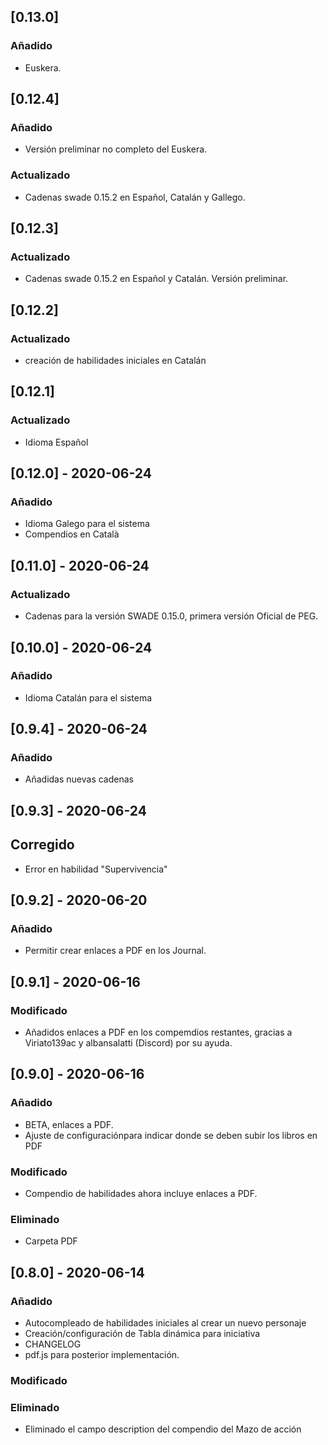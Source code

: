 ## [0.13.0]

### Añadido
- Euskera.

## [0.12.4]

### Añadido
- Versión preliminar no completo del Euskera.

### Actualizado
- Cadenas swade 0.15.2 en Español, Catalán y Gallego.

## [0.12.3]

### Actualizado
- Cadenas swade 0.15.2 en Español y Catalán. Versión preliminar.

## [0.12.2]

### Actualizado
- creación de habilidades iniciales en Catalán

## [0.12.1]

### Actualizado
- Idioma Español

## [0.12.0] - 2020-06-24

### Añadido
- Idioma Galego para el sistema
- Compendios en Català

## [0.11.0] - 2020-06-24

### Actualizado
- Cadenas para la versión SWADE 0.15.0, primera versión Oficial de PEG.


## [0.10.0] - 2020-06-24

### Añadido
- Idioma Catalán para el sistema

## [0.9.4] - 2020-06-24

### Añadido
- Añadidas nuevas cadenas


## [0.9.3] - 2020-06-24

## Corregido
- Error en habilidad "Supervivencia"


## [0.9.2] - 2020-06-20

### Añadido
- Permitir crear enlaces a PDF en los Journal.


## [0.9.1] - 2020-06-16

### Modificado
- Añadidos enlaces a PDF en los compemdios restantes, gracias a Viriato139ac y albansalatti (Discord) por su ayuda.
 

## [0.9.0] - 2020-06-16

### Añadido
- BETA, enlaces a PDF.
- Ajuste de configuraciónpara indicar donde se deben subir los libros en PDF

### Modificado
- Compendio de habilidades ahora incluye enlaces a PDF.

### Eliminado
- Carpeta PDF


## [0.8.0] - 2020-06-14

### Añadido
- Autocompleado de habilidades iniciales al crear un nuevo personaje
- Creación/configuración de Tabla dinámica para iniciativa
- CHANGELOG
- pdf.js para posterior implementación.

### Modificado

### Eliminado
- Eliminado el campo description del compendio del Mazo de acción




